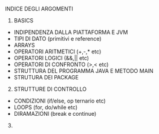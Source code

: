 INDICE DEGLI ARGOMENTI

1) BASICS

* INDIPENDENZA DALLA PIATTAFORMA E JVM 
* TIPI DI DATO (primitivi e reference)
* ARRAYS 
* OPERATORI ARITMETICI (+,-,* etc)
* OPERATORI LOGICI (&&,|| etc)
* OPERATORI DI CONFRONTO (>,< etc)
* STRUTTURA DEL PROGRAMMA JAVA E METODO MAIN
* STRUTURA DEI PACKAGE 

2) STRUTTURE DI CONTROLLO

* CONDIZIONI (if/else, op ternario etc)
* LOOPS (for, do/while etc)
* DIRAMAZIONI (break e continue)

3)































